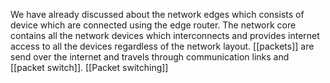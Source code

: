 We have already discussed about the network edges which consists of device which are connected using the edge router. 
The network core contains all the network devices which interconnects and provides internet access to all the devices regardless of the network layout.
[[packets]] are send over the internet and travels through communication links and [[packet switch]].
[[Packet switching]]
